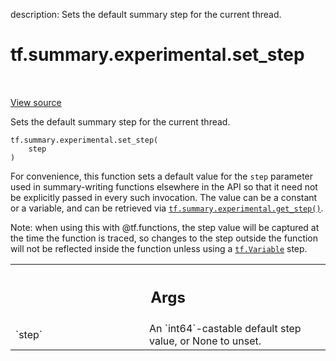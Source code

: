 description: Sets the default summary step for the current thread.

<div itemscope itemtype="http://developers.google.com/ReferenceObject">
<meta itemprop="name" content="tf.summary.experimental.set_step" />
<meta itemprop="path" content="Stable" />
</div>

# tf.summary.experimental.set_step

<!-- Insert buttons and diff -->

<table class="tfo-notebook-buttons tfo-api nocontent" align="left">

</table>

<a target="_blank" href="/code/stable/tensorflow/python/ops/summary_ops_v2.py">View source</a>



Sets the default summary step for the current thread.

<pre class="devsite-click-to-copy prettyprint lang-py tfo-signature-link">
<code>tf.summary.experimental.set_step(
    step
)
</code></pre>



<!-- Placeholder for "Used in" -->

For convenience, this function sets a default value for the `step` parameter
used in summary-writing functions elsewhere in the API so that it need not
be explicitly passed in every such invocation. The value can be a constant
or a variable, and can be retrieved via <a href="../../../tf/summary/experimental/get_step.md"><code>tf.summary.experimental.get_step()</code></a>.

Note: when using this with @tf.functions, the step value will be captured at
the time the function is traced, so changes to the step outside the function
will not be reflected inside the function unless using a <a href="../../../tf/Variable.md"><code>tf.Variable</code></a> step.

<!-- Tabular view -->
 <table class="responsive fixed orange">
<colgroup><col width="214px"><col></colgroup>
<tr><th colspan="2"><h2 class="add-link">Args</h2></th></tr>

<tr>
<td>
`step`
</td>
<td>
An `int64`-castable default step value, or None to unset.
</td>
</tr>
</table>

